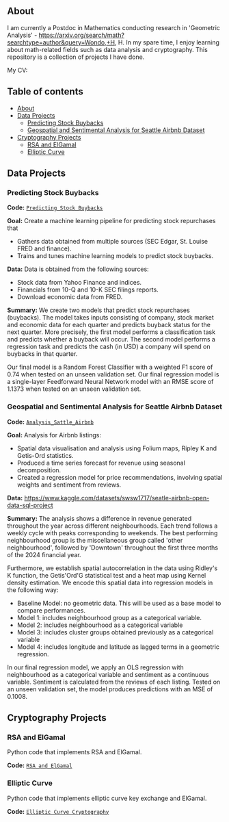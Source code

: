 ## About

I am currently a Postdoc in Mathematics conducting research in 'Geometric Analysis' - https://arxiv.org/search/math?searchtype=author&query=Wondo,+H, H. In my spare time, I enjoy learning about math-related fields such as data analysis and cryptography. This repository is a collection of projects I have done. 

My CV: 

## Table of contents
- [About](#about)
- [Data Projects](#data-projects)
    + [Predicting Stock Buybacks](#buyback)
    + [Geospatial and Sentimental Analysis for Seattle Airbnb Dataset](#geospatial-and-sentimental-analysis-for-seattle-airbnb-dataset)
- [Cryptography Projects](#cryptography-projects)
    + [RSA and ElGamal](#rsa-and-elgamal)
    + [Elliptic Curve](#elliptic-curve)

## Data Projects

### Predicting Stock Buybacks

**Code:** [`Predicting Stock Buybacks`]((https://github.com/hwondo/Stock_Buybacks))

**Goal:**  Create a machine learning pipeline for predicting stock repurchases that
- Gathers data obtained from multiple sources (SEC Edgar, St. Louise FRED and finance).
- Trains and tunes machine learning models to predict stock buybacks.
  
**Data:** Data is obtained from the following sources:
- Stock data from Yahoo Finance and indices.
- Financials from 10-Q and 10-K SEC filings reports.
- Download economic data from FRED.

**Summary:** 
We create two models that predict stock repurchases (buybacks). The model takes inputs consisting of company, stock market and economic data for each quarter and predicts buyback status for the next quarter. More precisely, the first model performs a classification task and predicts whether a buyback will occur. The second model performs a regression task and predicts the cash (in USD) a company will spend on buybacks in that quarter. 

Our final model is a Random Forest Classifier with a weighted F1 score of 0.74 when tested on an unseen validation set. Our final regression model is a single-layer Feedforward Neural Network model with an RMSE score of 1.1373 when tested on an unseen validation set.

### Geospatial and Sentimental Analysis for Seattle Airbnb Dataset

**Code:** [`Analysis_Sattle_Airbnb`](https://github.com/hwondo/Portfolio-Files/blob/main/Seattle_Airbnb_analysis.ipynb)

**Goal:** Analysis for Airbnb listings: 
- Spatial data visualisation and analysis using Folium maps, Ripley K and Getis-Ord statistics. 
- Produced a time series forecast for revenue using seasonal decomposition. 
- Created a regression model for price recommendations, involving spatial weights and sentiment from reviews. 

**Data:** https://www.kaggle.com/datasets/swsw1717/seatle-airbnb-open-data-sql-project

**Summary:** The analysis shows a difference in revenue generated throughout the year across different neighbourhoods. Each trend follows a weekly cycle with peaks corresponding to weekends. The best performing neighbourhood group is the miscellaneous group called 'other neighbourhood', followed by 'Downtown' throughout the first three months of the 2024 financial year.

Furthermore, we establish spatial autocorrelation in the data using Ridley's K function, the Getis'Ord'G statistical test and a heat map using Kernel density estimation. We encode this spatial data into regression models in the following way:
- Baseline Model: no geometric data. This will be used as a base model to compare performances.
- Model 1: includes neighbourhood group as a categorical variable.
- Model 2: includes neighbourhood as a categorical variable
- Model 3: includes cluster groups obtained previously as a categorical variable
- Model 4: includes longitude and latitude as lagged terms in a geometric regression.

In our final regression model, we apply an OLS regression with neighbourhood as a categorical variable and sentiment as a continuous variable. Sentiment is calculated from the reviews of each listing. Tested on an unseen validation set, the model produces predictions with an MSE of 0.1008.


## Cryptography Projects 

### RSA and ElGamal 

Python code that implements RSA and ElGamal.

**Code:** [`RSA and ElGamal`](https://github.com/hwondo/cryptography/blob/main/RSA_DiffieHellman.ipynb)

### Elliptic Curve

Python code that implements elliptic curve key exchange and ElGamal.

**Code:** [`Elliptic Curve Cryptography`](https://github.com/hwondo/cryptography/blob/main/Elliptic_Curve.ipynb)




